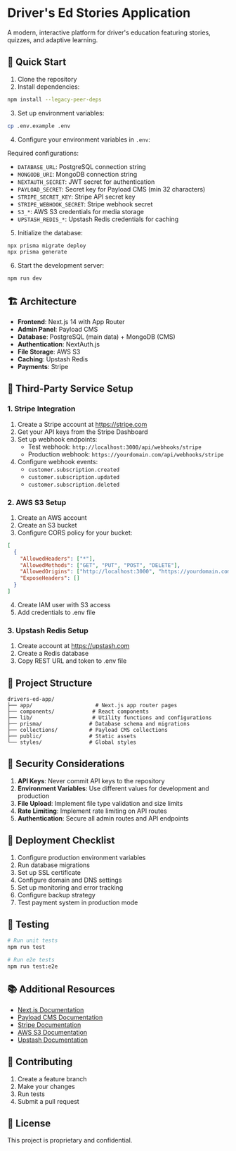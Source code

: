# Driver's Ed Stories Application

A modern, interactive platform for driver's education featuring stories, quizzes, and adaptive learning.

## 🚀 Quick Start

1. Clone the repository
2. Install dependencies:
```bash
npm install --legacy-peer-deps
```

3. Set up environment variables:
```bash
cp .env.example .env
```

4. Configure your environment variables in `.env`:

Required configurations:
- `DATABASE_URL`: PostgreSQL connection string
- `MONGODB_URI`: MongoDB connection string
- `NEXTAUTH_SECRET`: JWT secret for authentication
- `PAYLOAD_SECRET`: Secret key for Payload CMS (min 32 characters)
- `STRIPE_SECRET_KEY`: Stripe API secret key
- `STRIPE_WEBHOOK_SECRET`: Stripe webhook secret
- `S3_*`: AWS S3 credentials for media storage
- `UPSTASH_REDIS_*`: Upstash Redis credentials for caching

5. Initialize the database:
```bash
npx prisma migrate deploy
npx prisma generate
```

6. Start the development server:
```bash
npm run dev
```

## 🏗 Architecture

- **Frontend**: Next.js 14 with App Router
- **Admin Panel**: Payload CMS
- **Database**: PostgreSQL (main data) + MongoDB (CMS)
- **Authentication**: NextAuth.js
- **File Storage**: AWS S3
- **Caching**: Upstash Redis
- **Payments**: Stripe

## 🔧 Third-Party Service Setup

### 1. Stripe Integration
1. Create a Stripe account at https://stripe.com
2. Get your API keys from the Stripe Dashboard
3. Set up webhook endpoints:
   - Test webhook: `http://localhost:3000/api/webhooks/stripe`
   - Production webhook: `https://yourdomain.com/api/webhooks/stripe`
4. Configure webhook events:
   - `customer.subscription.created`
   - `customer.subscription.updated`
   - `customer.subscription.deleted`

### 2. AWS S3 Setup
1. Create an AWS account
2. Create an S3 bucket
3. Configure CORS policy for your bucket:
```json
[
  {
    "AllowedHeaders": ["*"],
    "AllowedMethods": ["GET", "PUT", "POST", "DELETE"],
    "AllowedOrigins": ["http://localhost:3000", "https://yourdomain.com"],
    "ExposeHeaders": []
  }
]
```
4. Create IAM user with S3 access
5. Add credentials to .env file

### 3. Upstash Redis Setup
1. Create account at https://upstash.com
2. Create a Redis database
3. Copy REST URL and token to .env file

## 📁 Project Structure

```
drivers-ed-app/
├── app/                    # Next.js app router pages
├── components/            # React components
├── lib/                   # Utility functions and configurations
├── prisma/               # Database schema and migrations
├── collections/          # Payload CMS collections
├── public/               # Static assets
└── styles/               # Global styles
```

## 🔐 Security Considerations

1. **API Keys**: Never commit API keys to the repository
2. **Environment Variables**: Use different values for development and production
3. **File Upload**: Implement file type validation and size limits
4. **Rate Limiting**: Implement rate limiting on API routes
5. **Authentication**: Secure all admin routes and API endpoints

## 🚀 Deployment Checklist

1. Configure production environment variables
2. Run database migrations
3. Set up SSL certificate
4. Configure domain and DNS settings
5. Set up monitoring and error tracking
6. Configure backup strategy
7. Test payment system in production mode

## 🧪 Testing

```bash
# Run unit tests
npm run test

# Run e2e tests
npm run test:e2e
```

## 📚 Additional Resources

- [Next.js Documentation](https://nextjs.org/docs)
- [Payload CMS Documentation](https://payloadcms.com/docs)
- [Stripe Documentation](https://stripe.com/docs)
- [AWS S3 Documentation](https://docs.aws.amazon.com/s3)
- [Upstash Documentation](https://docs.upstash.com)

## 🤝 Contributing

1. Create a feature branch
2. Make your changes
3. Run tests
4. Submit a pull request

## 📝 License

This project is proprietary and confidential.